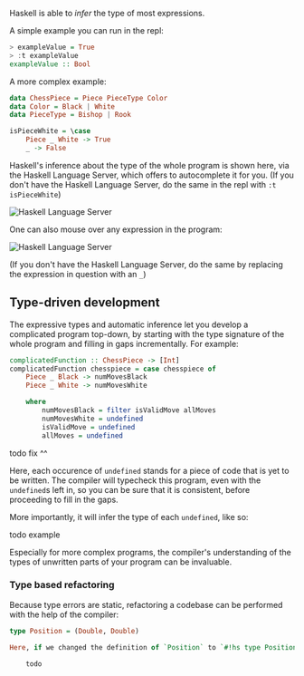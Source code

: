 Haskell is able to *infer* the type of most expressions.

A simple example you can run in the repl:

```haskell
> exampleValue = True
> :t exampleValue
exampleValue :: Bool
```

A more complex example:

```haskell
data ChessPiece = Piece PieceType Color
data Color = Black | White
data PieceType = Bishop | Rook

isPieceWhite = \case
    Piece _ White -> True
    _ -> False

```

Haskell's inference about the type of the whole program is shown here, via the Haskell Language Server, which offers to autocomplete it for you. (If you don't have the Haskell Language Server, do the same in the repl with `:t isPieceWhite`)

![Haskell Language Server](/img/toplevelinference.png)

One can also mouse over any expression in the program:

![Haskell Language Server](/img/mouseover.png)

(If you don't have the Haskell Language Server, do the same by replacing the expression in question with an `_`)

## Type-driven development

The expressive types and automatic inference let you develop a complicated program top-down, by starting with the type signature of the whole program and filling in gaps incrementally. For example:

```haskell
complicatedFunction :: ChessPiece -> [Int]
complicatedFunction chesspiece = case chesspiece of
    Piece _ Black -> numMovesBlack
    Piece _ White -> numMovesWhite

    where
        numMovesBlack = filter isValidMove allMoves
        numMovesWhite = undefined
        isValidMove = undefined
        allMoves = undefined
```

todo fix ^^

Here, each occurence of `undefined` stands for a piece of code that is yet to be written. The compiler will typecheck this program, even with the `undefined`s left in, so you can be sure that it is consistent, before proceeding to fill in the gaps.

More importantly, it will infer the type of each `undefined`, like so:

todo example

Especially for more complex programs, the compiler's understanding of the types of unwritten parts of your program can be invaluable.

### Type based refactoring

Because type errors are static, refactoring a codebase can be performed with the help of the compiler:

```hs
type Position = (Double, Double)

Here, if we changed the definition of `Position` to `#!hs type Position = (Double, Double, Double)`, we would be shown a list of compiler

    todo